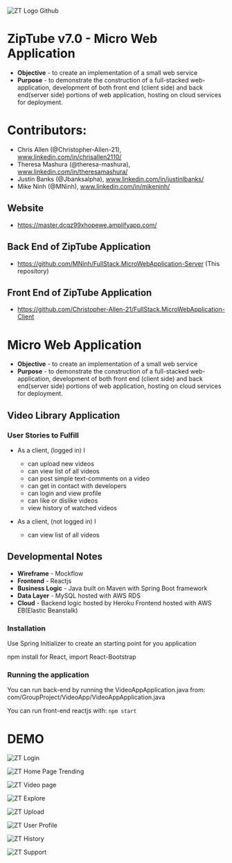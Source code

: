 
![ZT Logo Github](https://user-images.githubusercontent.com/78838228/118234712-bcf60800-b461-11eb-8651-4ce15657d898.png)
# ZipTube v7.0 - Micro Web Application
* **Objective** - to create an implementation of a small web service
* **Purpose** - to demonstrate the construction of a full-stacked web-application, development of both front end (client side) and back end(server side) portions of web application, hosting on cloud services for deployment.

# Contributors:
* Chris Allen (@Christopher-Allen-21), www.linkedin.com/in/chrisallen2110/
* Theresa Mashura (@theresa-mashura), www.linkedin.com/in/theresamashura/
* Justin Banks (@Jbanksalpha), www.linkedin.com/in/justinlbanks/
* Mike Ninh (@MNinh), www.linkedin.com/in/mikeninh/

## Website
* https://master.dcqz99xhopewe.amplifyapp.com/


## Back End of ZipTube Application
* https://github.com/MNinh/FullStack.MicroWebApplication-Server (This repository)


## Front End of ZipTube Application
* https://github.com/Christopher-Allen-21/FullStack.MicroWebApplication-Client



# Micro Web Application
* **Objective** - to create an implementation of a small web service
* **Purpose** - to demonstrate the construction of a full-stacked web-application, development of both front end (client side) and back end(server side) portions of web application, hosting on cloud services for deployment.


## Video Library Application

### User Stories to Fulfill  
* As a client, (logged in) I
    * can upload new videos
	* can view list of all videos
	* can post simple text-comments on a video
	* can get in contact with developers
	* can login and view profile
	* can like or dislike videos
	* view history of watched videos

* As a client, (not logged in) I
    * can view list of all videos

## Developmental Notes
* **Wireframe** - Mockflow
* **Frontend** - Reactjs
* **Business Logic** - Java built on Maven with Spring Boot framework
* **Data Layer** - MySQL hosted with AWS RDS
* **Cloud** - Backend logic hosted by Heroku Frontend hosted with AWS EB(Elastic Beanstalk)

### Installation

Use Spring Initializer to create an starting point for you application

npm install for React, import React-Bootstrap

### Running the application
You can run back-end by running the VideoAppApplication.java from: com/GroupProject/VideoApp/VideoAppApplication.java

You can run front-end reactjs with:
``npm start``


# DEMO
![ZT Login](https://user-images.githubusercontent.com/78838228/118232750-07c25080-b45f-11eb-878d-b904bc2daa35.png)

![ZT Home Page Trending](https://user-images.githubusercontent.com/78838228/118233158-89b27980-b45f-11eb-95d2-e68b6bacb995.png)

![ZT Video page](https://user-images.githubusercontent.com/78838228/118236706-6807c100-b464-11eb-890c-348f35ba0e10.png)

![ZT Explore](https://user-images.githubusercontent.com/78838228/118233168-8c14d380-b45f-11eb-8eb5-5071bb13cf7f.png)

![ZT Upload](https://user-images.githubusercontent.com/78838228/118233174-8e772d80-b45f-11eb-83a1-cc2b2b90867b.png)

![ZT User Profile](https://user-images.githubusercontent.com/78838228/118233179-9040f100-b45f-11eb-93a9-b70f38047acb.png)

![ZT History](https://user-images.githubusercontent.com/78838228/118233186-920ab480-b45f-11eb-97f7-4a97492067e7.png)

![ZT Support](https://user-images.githubusercontent.com/78838228/118233194-946d0e80-b45f-11eb-9d45-37c6450a1e81.png)
